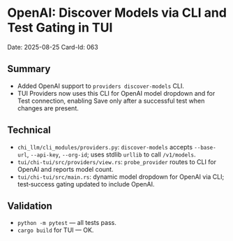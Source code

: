 # OpenAI: Discover Models via CLI and Test Gating in TUI

Date: 2025-08-25
Card-Id: 063

## Summary
- Added OpenAI support to `providers discover-models` CLI.
- TUI Providers now uses this CLI for OpenAI model dropdown and for Test connection, enabling Save only after a successful test when changes are present.

## Technical
- `chi_llm/cli_modules/providers.py`: `discover-models` accepts `--base-url`, `--api-key`, `--org-id`; uses stdlib `urllib` to call `/v1/models`.
- `tui/chi-tui/src/providers/view.rs`: `probe_provider` routes to CLI for OpenAI and reports model count.
- `tui/chi-tui/src/main.rs`: dynamic model dropdown for OpenAI via CLI; test‑success gating updated to include OpenAI.

## Validation
- `python -m pytest` — all tests pass.
- `cargo build` for TUI — OK.

